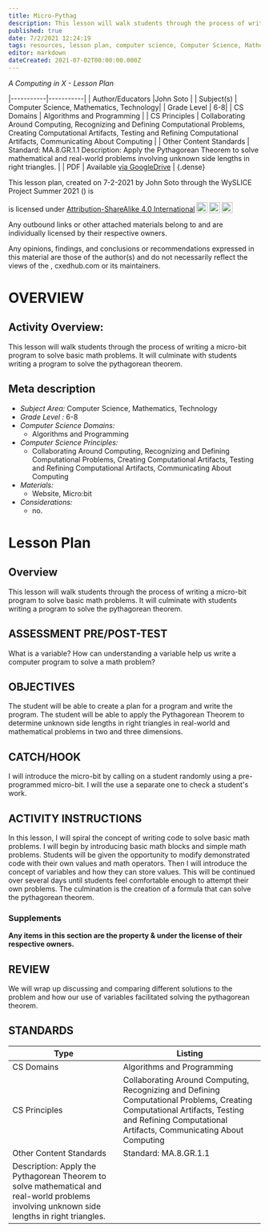 ```yaml
---
title: Micro-Pythag
description: This lesson will walk students through the process of writing a micro-bit program to solve basic math problems. It will culminate with students writing a program to solve the pythagorean theorem.
published: true
date: 7/2/2021 12:24:19
tags: resources, lesson plan, computer science, Computer Science, Mathematics, Technology 
editor: markdown
dateCreated: 2021-07-02T00:00:00.000Z
---
```

*A Computing in X - Lesson Plan*

|-----------|-----------|
| Author/Educators |John Soto |
| Subject(s) | Computer Science, Mathematics, Technology|
| Grade Level | 6-8|
| CS Domains | Algorithms and Programming |
| CS Principles | Collaborating Around Computing, Recognizing and Defining Computational Problems, Creating Computational Artifacts, Testing and Refining Computational Artifacts, Communicating About Computing |
| Other Content Standards | Standard:        MA.8.GR.1.1
Description:        Apply the Pythagorean Theorem to solve mathematical and real-world problems involving unknown side lengths in right triangles. | 
| PDF | Available [via GoogleDrive]() |
{.dense}






This lesson plan, created on 7-2-2021 by John Soto through the  WySLICE Project Summer 2021 () is  <p xmlns:cc="http://creativecommons.org/ns#" >  is licensed under <a href="http://creativecommons.org/licenses/by-sa/4.0/?ref=chooser-v1" target="_blank" rel="license noopener noreferrer" style="display:inline-block;">Attribution-ShareAlike 4.0 International<img style="height:22px!important;margin-left:3px;vertical-align:text-bottom;" src="https://mirrors.creativecommons.org/presskit/icons/cc.svg?ref=chooser-v1"><img style="height:22px!important;margin-left:3px;vertical-align:text-bottom;" src="https://mirrors.creativecommons.org/presskit/icons/by.svg?ref=chooser-v1"><img style="height:22px!important;margin-left:3px;vertical-align:text-bottom;" src="https://mirrors.creativecommons.org/presskit/icons/sa.svg?ref=chooser-v1"></a></p>


Any outbound links or other attached materials belong to and are individually licensed by their respective owners. 


Any opinions, findings, and conclusions or recommendations expressed in this material are those of the author(s) and do not necessarily reflect the views of the , cxedhub.com or its maintainers.


# OVERVIEW
## Activity Overview:  
This lesson will walk students through the process of writing a micro-bit program to solve basic math problems. It will culminate with students writing a program to solve the pythagorean theorem.
## Meta description
+ *Subject Area:* Computer Science, Mathematics, Technology 
+ *Grade Level :* 6-8 
+ *Computer Science Domains:*
   + Algorithms and Programming
+ *Computer Science Principles:*
   + Collaborating Around Computing, Recognizing and Defining Computational Problems, Creating Computational Artifacts, Testing and Refining Computational Artifacts, Communicating About Computing
+ *Materials:* 
   + Website, Micro:bit
+ *Considerations:*
   + no.


# Lesson Plan
## Overview
This lesson will walk students through the process of writing a micro-bit program to solve basic math problems. It will culminate with students writing a program to solve the pythagorean theorem.
## ASSESSMENT PRE/POST-TEST
What is a variable? 
How can understanding a variable help us write a computer program to solve a math problem?
## OBJECTIVES
The student will be able to create a plan for a program and write the program.
The student will be able to apply the Pythagorean Theorem to determine unknown side lengths in right triangles in real-world and mathematical problems in two and three dimensions.


## CATCH/HOOK
I will introduce the micro-bit by calling on a student randomly using a pre-programmed  micro-bit. I will the use a separate one to check a student's work.


## ACTIVITY INSTRUCTIONS
In this lesson, I will spiral the concept of writing code to solve basic math problems. I will begin by introducing basic math blocks and simple math problems. Students will be given the opportunity to modify demonstrated code with their own values and math operators. Then I will introduce the concept of variables and how they can store values. This will be continued over several days until students feel comfortable enough to attempt their own problems. The culmination is the creation of a formula that can solve the pythagorean theorem.


### Supplements
**Any items in this section are the property & under the license of their respective owners.**






## REVIEW
We will wrap up discussing and comparing different solutions to the problem and how our use of variables facilitated solving the pythagorean theorem.
## STANDARDS        
| Type | Listing | 
|-----------|-----------|
| CS Domains  | Algorithms and Programming|
| CS Principles   | Collaborating Around Computing, Recognizing and Defining Computational Problems, Creating Computational Artifacts, Testing and Refining Computational Artifacts, Communicating About Computing|
| Other Content Standards | Standard:        MA.8.GR.1.1
Description:        Apply the Pythagorean Theorem to solve mathematical and real-world problems involving unknown side lengths in right triangles.  |